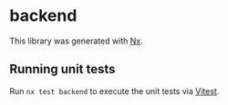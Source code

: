 # backend

This library was generated with [Nx](https://nx.dev).

## Running unit tests

Run `nx test backend` to execute the unit tests via [Vitest](https://vitest.dev/).
